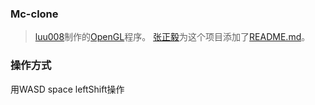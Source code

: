 ### Mc-clone
> [luu008](https://github.com/luu008)制作的[OpenGL](https://learnopengl-cn.github.io/)程序。
[张正毅]()为这个项目添加了[README.md]()。
### 操作方式
用WASD space leftShift操作
